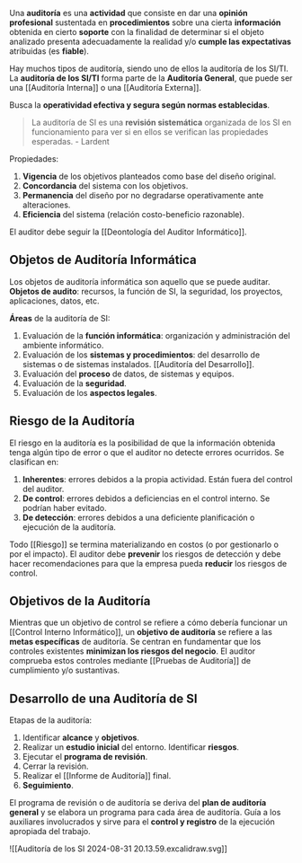 Una **auditoría** es una **actividad** que consiste en dar una **opinión profesional** sustentada en **procedimientos** sobre una cierta **información** obtenida en cierto **soporte** con la finalidad de determinar si el objeto analizado presenta adecuadamente la realidad y/o **cumple las expectativas** atribuidas (es **fiable**).

Hay muchos tipos de auditoría, siendo uno de ellos la auditoría de los SI/TI. La **auditoría de los SI/TI** forma parte de la **Auditoría General**, que puede ser una [[Auditoría Interna]] o una [[Auditoría Externa]].

Busca la **operatividad efectiva y segura según normas establecidas**.

> La auditoría de SI es una **revisión sistemática** organizada de los SI en funcionamiento para ver si en ellos se verifican las propiedades esperadas. - Lardent

Propiedades:

1. **Vigencia** de los objetivos planteados como base del diseño original.
2. **Concordancia** del sistema con los objetivos.
3. **Permanencia** del diseño por no degradarse operativamente ante alteraciones.
4. **Eficiencia** del sistema (relación costo-beneficio razonable).

El auditor debe seguir la [[Deontología del Auditor Informático]].

## Objetos de Auditoría Informática

Los objetos de auditoría informática son aquello que se puede auditar. **Objetos de audito**: recursos, la función de SI, la seguridad, los proyectos, aplicaciones, datos, etc.

**Áreas** de la auditoría de SI:

1. Evaluación de la **función informática**: organización y administración del ambiente informático.
2. Evaluación de los **sistemas y procedimientos**: del desarrollo de sistemas o de sistemas instalados. [[Auditoría del Desarrollo]].
3. Evaluación del **proceso** de datos, de sistemas y equipos.
4. Evaluación de la **seguridad**.
5. Evaluación de los **aspectos legales**.

## Riesgo de la Auditoría

El riesgo en la auditoría es la posibilidad de que la información obtenida tenga algún tipo de error o que el auditor no detecte errores ocurridos. Se clasifican en:

1. **Inherentes**: errores debidos a la propia actividad. Están fuera del control del auditor.
2. **De control**: errores debidos a deficiencias en el control interno. Se podrían haber evitado.
3. **De detección**: errores debidos a una deficiente planificación o ejecución de la auditoría.

Todo [[Riesgo]] se termina materializando en costos (o por gestionarlo o por el impacto). El auditor debe **prevenir** los riesgos de detección y debe hacer recomendaciones para que la empresa pueda **reducir** los riesgos de control.

## Objetivos de la Auditoría

Mientras que un objetivo de control se refiere a cómo debería funcionar un [[Control Interno Informático]], un **objetivo de auditoría** se refiere a las **metas específicas** de auditoría. Se centran en fundamentar que los controles existentes **minimizan los riesgos del negocio**. El auditor comprueba estos controles mediante [[Pruebas de Auditoría]] de cumplimiento y/o sustantivas.

## Desarrollo de una Auditoría de SI

Etapas de la auditoría:

1. Identificar **alcance** y **objetivos**.
2. Realizar un **estudio inicial** del entorno. Identificar **riesgos**.
3. Ejecutar el **programa de revisión**.
4. Cerrar la revisión.
5. Realizar el [[Informe de Auditoría]] final.
6. **Seguimiento**.

El programa de revisión o de auditoría se deriva del **plan de auditoría general** y se elabora un programa para cada área de auditoría. Guía a los auxiliares involucrados y sirve para el **control y registro** de la ejecución apropiada del trabajo.

![[Auditoría de los SI 2024-08-31 20.13.59.excalidraw.svg]]
